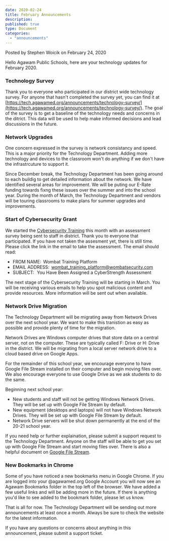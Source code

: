 ```yaml
---
date: 2020-02-24
title: February Announcements
description:
published: true
type: Document
categories:
  - "announcements"
---
```

Posted by Stephen Woicik on February 24, 2020

Hello Agawam Public Schools, here are your technology updates for February 2020. 

### Technology Survey 

Thank you to everyone who participated in our district wide technology survey. For anyone that hasn't completed the survey yet, you can find it at [https://tech.agawamed.org/announcements/technology-survey/](https://tech.agawamed.org/announcements/technology-survey/). The goal of the survey is to get a baseline of the technology needs and concerns in the ditrict. This data will be used to help make informed decisions and lead discussions in the future. 

### Network Upgrades
One concern expressed in the survey is network consistancy and speed. This is a major priority for the Technology Department. Adding more technology and devices to the classroom won't do anything if we don't have the infrastrcuture to support it. 

Since December break, the Technology Department has been going around to each buildig to get detailed information about the network. We have identified several areas for improvement. We will be puting our E-Rate funding towards fixng these issues over the summer and into the school year.  During the month of March, the Technology Department and vendors will be touring classrooms to make plans for summer upgrades and improvements. 

### Start of Cybersecurity Grant 
We started the [Cybersecurity Training](https://tech.agawamed.org/announcements/security/cybersecurity-awareness-grant/) this month with an assessment survey being sent to staff in district. Thank you to everyone that participated. If you have not taken the assesment yet, there is still time. Please click the link in the email to take the assessment. The email should read:

- FROM NAME:  Wombat Training Platform
- EMAIL ADDRESS:  wombat_training_platform@wombatsecurity.com
- SUBJECT:   You Have Been Assigned a CyberStrength Assessment

The next stage of the Cybersecurity Training will be starting in March. You will be receiving various emails to help you spot malicious content and provide resources. More information will be sent out when available. 

### Network Drive Migration 

The Technology Department will be migrating away from Network Drives over the next school year. We want to make this tranistion as easy as possible and provide plenty of time for the migration. 

Network Drives are Windows computer drives that store data on a central server, not on the computer. These are typically called F: Drive or H: Drive in the district. We will be migrating from a local server network drive to a cloud based drive on Google Apps.

For the remainder of this school year, we encourage everyone to have Google File Stream installed on their computer and begin moving files over. We also encourage everyone to use Google Drive as we ask students to do the same. 

Beginning next school year:
- New students and staff will not be getting Windows Network Drives. They will be set up with Google File Stream by default.
- New equipment (desktops and laptops) will not have Windows Network Drives. They will be set up with Google File Stream by default.
- Network Drive servers will be shut down permanently at the end of the 20-21 school year. 

If you need help or further explaination, please submit a support request to the Technology Department. Anyone on the staff will be able to get you set up with Google File Stream and start moving files over. There is also a helpful document on [Google File Stream](https://tech.agawamed.org/g%20suite/drive-file-stream/).

### New Bookmarks in Chrome

Some of you have noticed a new bookmarks menu in Google Chrome. If you are logged into your @agawamed.org Google Account you will now see an Agawam Bookmarks folder in the top left of the browser. We have added a few useful links and will be adding more in the future. If there is anything you'd like to see added to the bookmark folder, please let us know. 

That is all for now. The Technology Department will be sending out more announcements at least once a month. Always be sure to check the website for the latest information.

If you have any questions or concerns about anything in this announcement, please submit a support ticket.

